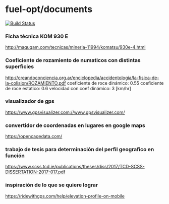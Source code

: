# fuel-opt/documents
[![Build Status](https://travis-ci.org/joemccann/dillinger.svg?branch=master)](https://travis-ci.org/joemccann/dillinger)

### Ficha técnica KOM 930 E
http://maquqam.com/tecnicas/mineria-11994/komatsu/930e-4.html

### Coeficiente de rozamiento de numaticos con distintas superficies
http://creandoconciencia.org.ar/enciclopedia/accidentologia/la-fisica-de-la-colision/ROZAMIENTO.pdf
coeficiente de roce dinámico: 0.55
coeficiente de roce estatico: 0.6
velocidad con coef dinámico: 3 [km/hr]

### visualizador de gps
https://www.gpsvisualizer.com://www.gpsvisualizer.com/

### convertidor de coordenadas en lugares en google maps
https://opencagedata.com/

### trabajo de tesis para determinación del perfil geografico en función
https://www.scss.tcd.ie/publications/theses/diss/2017/TCD-SCSS-DISSERTATION-2017-017.pdf

### inspiración de lo que se quiere lograr
https://ridewithgps.com/help/elevation-profile-on-mobile
